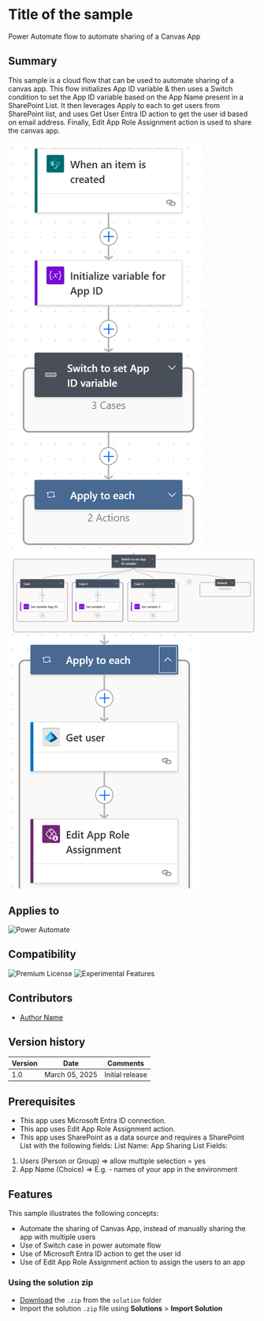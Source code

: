 # Title of the sample
Power Automate flow to automate sharing of a Canvas App

## Summary

This sample is a cloud flow that can be used to automate sharing of a canvas app. This flow initializes App ID variable & then uses a Switch condition to set the App ID variable based on the App Name present in a SharePoint List. It then leverages Apply to each to get users from SharePoint list, and uses Get User Entra ID action to get the user id based on email address. Finally, Edit App Role Assignment action is used to share the canvas app.

![Flow overview](/samples/power-automate-flow-to-share-an-app/assets/flow-overview.png)
![Flow overview](/samples/power-automate-flow-to-share-an-app/assets/switch-case.png)
![Flow overview](/samples/power-automate-flow-to-share-an-app/assets/apply-to-each.png)


## Applies to

![Power Automate](https://img.shields.io/badge/Power%20Automate-No-red "Yes")


## Compatibility

![Premium License](https://img.shields.io/badge/Premium%20License-Not%20Required-red.svg "Premium license not required")
![Experimental Features](https://img.shields.io/badge/Experimental%20Features-No-red.svg "Does not rely on experimental features")

## Contributors

* [Author Name](https://github.com/vipulj03/)

## Version history

Version|Date|Comments
-------|----|--------
1.0|March 05, 2025|Initial release

## Prerequisites
* This app uses Microsoft Entra ID connection.
* This app uses Edit App Role Assignment action.
* This app uses SharePoint as a data source and requires a SharePoint List with the following fields:
List Name: App Sharing
List Fields:
1. Users (Person or Group) => allow multiple selection = yes
2. App Name (Choice) => E.g. - names of your app in the environment

## Features

This sample illustrates the following concepts:
* Automate the sharing of Canvas App, instead of manually sharing the app with multiple users
* Use of Switch case in power automate flow
* Use of Microsoft Entra ID action to get the user id
* Use of Edit App Role Assignment action to assign the users to an app

### Using the solution zip

* [Download](./solution/AppSharing.zip) the `.zip` from the `solution` folder
* Import the solution `.zip` file using **Solutions** > **Import Solution**